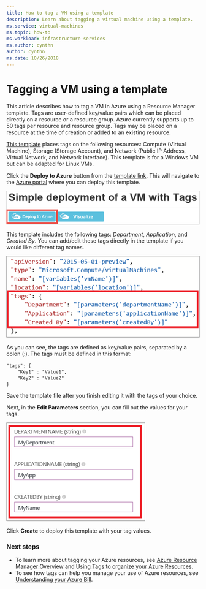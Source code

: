```yaml
---
title: How to tag a VM using a template
description: Learn about tagging a virtual machine using a template.
ms.service: virtual-machines
ms.topic: how-to
ms.workload: infrastructure-services
ms.author: cynthn
author: cynthn
ms.date: 10/26/2018
---
```


# Tagging a VM using a template

This article describes how to tag a VM in Azure using a Resource Manager template. Tags are user-defined key/value pairs which can be placed directly on a resource or a resource group. Azure currently supports up to 50 tags per resource and resource group. Tags may be placed on a resource at the time of creation or added to an existing resource.

[This template](https://github.com/Azure/azure-quickstart-templates/tree/master/quickstarts/microsoft.compute/vm-tags) places tags on the following resources: Compute (Virtual Machine), Storage (Storage Account), and Network (Public IP Address, Virtual Network, and Network Interface). This template is for a Windows VM but can be adapted for Linux VMs.

Click the **Deploy to Azure** button from the [template link](https://github.com/Azure/azure-quickstart-templates/tree/master/quickstarts/microsoft.compute/vm-tags). This will navigate to the [Azure portal](https://portal.azure.com/) where you can deploy this template.

![Simple deployment with Tags](./media/tag/deploy-to-azure-tags.png)

This template includes the following tags: *Department*, *Application*, and *Created By*. You can add/edit these tags directly in the template if you would like different tag names.

![Azure tags in a template](./media/tag/azure-tags-in-a-template.png)

As you can see, the tags are defined as key/value pairs, separated by a colon (:). The tags must be defined in this format:

```config
"tags": {
    "Key1" : "Value1",
    "Key2" : "Value2"
}
```

Save the template file after you finish editing it with the tags of your choice.

Next, in the **Edit Parameters** section, you can fill out the values for your tags.

![Edit Tags in Azure portal](./media/tag/edit-tags-in-azure-portal.png)

Click **Create** to deploy this template with your tag values.

### Next steps

- To learn more about tagging your Azure resources, see [Azure Resource Manager Overview](../azure-resource-manager/management/overview.md) and [Using Tags to organize your Azure Resources](../azure-resource-manager/management/tag-resources.md).
- To see how tags can help you manage your use of Azure resources, see [Understanding your Azure Bill](../cost-management-billing/understand/review-individual-bill.md).

